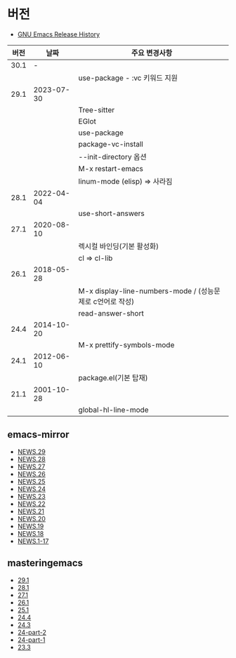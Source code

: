 # 버전

- [GNU Emacs Release History](https://www.gnu.org/software/emacs/history.html)

| 버전 | 날짜       | 주요 변경사항                                             |
| ---- | ---------- | --------------------------------------------------------- |
| 30.1 | -          |                                                           |
|      |            | use-package - :vc 키워드 지원                             |
| 29.1 | 2023-07-30 |                                                           |
|      |            | Tree-sitter                                               |
|      |            | EGlot                                                     |
|      |            | use-package                                               |
|      |            | package-vc-install                                        |
|      |            | --init-directory 옵션                                     |
|      |            | M-x restart-emacs                                         |
|      |            | linum-mode (elisp) => 사라짐                              |
| 28.1 | 2022-04-04 |                                                           |
|      |            | use-short-answers                                         |
| 27.1 | 2020-08-10 |                                                           |
|      |            | 렉시컬 바인딩(기본 활성화)                                |
|      |            | cl =>  cl-lib                                             |
| 26.1 | 2018-05-28 |                                                           |
|      |            | M-x display-line-numbers-mode / (성능문제로 c언어로 작성) |
|      |            | read-answer-short                                         |
| 24.4 | 2014-10-20 |                                                           |
|      |            | M-x prettify-symbols-mode                                 |
| 24.1 | 2012-06-10 |                                                           |
|      |            | package.el(기본 탑재)                                     |
| 21.1 | 2001-10-28 |                                                           |
|      |            | global-hl-line-mode                                       |

## emacs-mirror

- [NEWS.29](https://github.com/emacs-mirror/emacs/blob/master/etc/NEWS.29)
- [NEWS.28](https://github.com/emacs-mirror/emacs/blob/master/etc/NEWS.28)
- [NEWS.27](https://github.com/emacs-mirror/emacs/blob/master/etc/NEWS.27)
- [NEWS.26](https://github.com/emacs-mirror/emacs/blob/master/etc/NEWS.26)
- [NEWS.25](https://github.com/emacs-mirror/emacs/blob/master/etc/NEWS.25)
- [NEWS.24](https://github.com/emacs-mirror/emacs/blob/master/etc/NEWS.24)
- [NEWS.23](https://github.com/emacs-mirror/emacs/blob/master/etc/NEWS.23)
- [NEWS.22](https://github.com/emacs-mirror/emacs/blob/master/etc/NEWS.22)
- [NEWS.21](https://github.com/emacs-mirror/emacs/blob/master/etc/NEWS.21)
- [NEWS.20](https://github.com/emacs-mirror/emacs/blob/master/etc/NEWS.20)
- [NEWS.19](https://github.com/emacs-mirror/emacs/blob/master/etc/NEWS.19)
- [NEWS.18](https://github.com/emacs-mirror/emacs/blob/master/etc/NEWS.18)
- [NEWS.1-17](https://github.com/emacs-mirror/emacs/blob/master/etc/NEWS.1-17)

## masteringemacs

- [29.1](https://www.masteringemacs.org/article/whats-new-in-emacs-29-1)
- [28.1](https://www.masteringemacs.org/article/whats-new-in-emacs-28-1)
- [27.1](https://www.masteringemacs.org/article/whats-new-in-emacs-27-1)
- [26.1](https://www.masteringemacs.org/article/whats-new-in-emacs-26-1)
- [25.1](https://www.masteringemacs.org/article/whats-new-in-emacs-25-1)
- [24.4](https://www.masteringemacs.org/article/whats-new-in-emacs-24-4)
- [24.3](https://www.masteringemacs.org/article/whats-new-emacs-24-3)
- [24-part-2](https://www.masteringemacs.org/article/what-is-new-in-emacs-24-part-2)
- [24-part-1](https://www.masteringemacs.org/article/what-is-new-in-emacs-24-part-1)
- [23.3](https://www.masteringemacs.org/article/whats-new-emacs-23-3)

